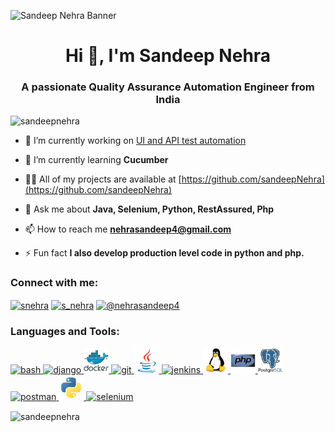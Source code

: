 ![Sandeep Nehra Banner](https://user-images.githubusercontent.com/10654508/195062796-928fcc2a-1351-4fab-abe7-d3dc3a58077f.png)


<h1 align="center">Hi 👋, I'm Sandeep Nehra</h1>
<h3 align="center">A passionate Quality Assurance Automation Engineer from India</h3>

<p align="left"> <img src="https://komarev.com/ghpvc/?username=sandeepnehra&label=Profile%20views&color=0e75b6&style=flat" alt="sandeepnehra" /> </p>

- 🔭 I’m currently working on [UI and API test automation](https://ubiqube.com/)

- 🌱 I’m currently learning **Cucumber**

- 👨‍💻 All of my projects are available at [https://github.com/sandeepNehra](https://github.com/sandeepNehra)

- 💬 Ask me about **Java, Selenium, Python, RestAssured, Php**

- 📫 How to reach me **nehrasandeep4@gmail.com**

- ⚡ Fun fact **I also develop production level code in python and php.**

<h3 align="left">Connect with me:</h3>
<p align="left">
<a href="https://linkedin.com/in/snehra" target="blank"><img align="center" src="https://raw.githubusercontent.com/rahuldkjain/github-profile-readme-generator/master/src/images/icons/Social/linked-in-alt.svg" alt="snehra" height="30" width="40" /></a>
<a href="https://www.hackerrank.com/s_nehra" target="blank"><img align="center" src="https://raw.githubusercontent.com/rahuldkjain/github-profile-readme-generator/master/src/images/icons/Social/hackerrank.svg" alt="s_nehra" height="30" width="40" /></a>
<a href="https://www.hackerearth.com/@nehrasandeep4" target="blank"><img align="center" src="https://raw.githubusercontent.com/rahuldkjain/github-profile-readme-generator/master/src/images/icons/Social/hackerearth.svg" alt="@nehrasandeep4" height="30" width="40" /></a>
</p>

<h3 align="left">Languages and Tools:</h3>
<p align="left"> <a href="https://www.gnu.org/software/bash/" target="_blank" rel="noreferrer"> <img src="https://www.vectorlogo.zone/logos/gnu_bash/gnu_bash-icon.svg" alt="bash" width="40" height="40"/> </a> <a href="https://www.djangoproject.com/" target="_blank" rel="noreferrer"> <img src="https://cdn.worldvectorlogo.com/logos/django.svg" alt="django" width="40" height="40"/> </a> <a href="https://www.docker.com/" target="_blank" rel="noreferrer"> <img src="https://raw.githubusercontent.com/devicons/devicon/master/icons/docker/docker-original-wordmark.svg" alt="docker" width="40" height="40"/> </a> <a href="https://git-scm.com/" target="_blank" rel="noreferrer"> <img src="https://www.vectorlogo.zone/logos/git-scm/git-scm-icon.svg" alt="git" width="40" height="40"/> </a> <a href="https://www.java.com" target="_blank" rel="noreferrer"> <img src="https://raw.githubusercontent.com/devicons/devicon/master/icons/java/java-original.svg" alt="java" width="40" height="40"/> </a> <a href="https://www.jenkins.io" target="_blank" rel="noreferrer"> <img src="https://www.vectorlogo.zone/logos/jenkins/jenkins-icon.svg" alt="jenkins" width="40" height="40"/> </a> <a href="https://www.linux.org/" target="_blank" rel="noreferrer"> <img src="https://raw.githubusercontent.com/devicons/devicon/master/icons/linux/linux-original.svg" alt="linux" width="40" height="40"/> </a> <a href="https://www.php.net" target="_blank" rel="noreferrer"> <img src="https://raw.githubusercontent.com/devicons/devicon/master/icons/php/php-original.svg" alt="php" width="40" height="40"/> </a> <a href="https://www.postgresql.org" target="_blank" rel="noreferrer"> <img src="https://raw.githubusercontent.com/devicons/devicon/master/icons/postgresql/postgresql-original-wordmark.svg" alt="postgresql" width="40" height="40"/> </a> <a href="https://postman.com" target="_blank" rel="noreferrer"> <img src="https://www.vectorlogo.zone/logos/getpostman/getpostman-icon.svg" alt="postman" width="40" height="40"/> </a> <a href="https://www.python.org" target="_blank" rel="noreferrer"> <img src="https://raw.githubusercontent.com/devicons/devicon/master/icons/python/python-original.svg" alt="python" width="40" height="40"/> </a> <a href="https://www.selenium.dev" target="_blank" rel="noreferrer"> <img src="https://raw.githubusercontent.com/detain/svg-logos/780f25886640cef088af994181646db2f6b1a3f8/svg/selenium-logo.svg" alt="selenium" width="40" height="40"/> </a> </p>

<p><img align="center" src="https://github-readme-stats.vercel.app/api/top-langs?username=sandeepnehra&show_icons=true&locale=en&layout=compact" alt="sandeepnehra" /></p>
